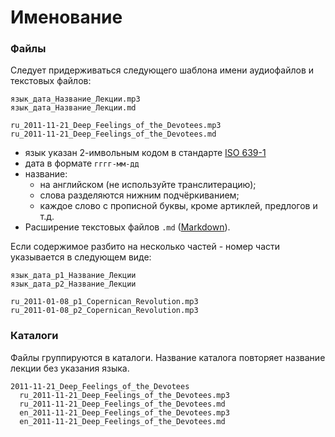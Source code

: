# Именование

### Файлы

Следует придерживаться следующего шаблона имени аудиофайлов и текстовых файлов:

```
язык_дата_Название_Лекции.mp3
язык_дата_Название_Лекции.md
```

```
ru_2011-11-21_Deep_Feelings_of_the_Devotees.mp3
ru_2011-11-21_Deep_Feelings_of_the_Devotees.md
```

* язык указан 2-имвольным кодом в стандарте [ISO 639-1](https://en.wikipedia.org/wiki/List\_of\_ISO\_639-1\_codes)
* дата в формате `гггг-мм-дд`
* название:
  * на английском (не  используйте транслитерацию);
  * слова разделяются нижним подчёркиванием;
  * каждое слово с прописной буквы, кроме артиклей, предлогов и т.д.
* Расширение текстовых файлов `.md` ([Markdown](../editing/semantics.md#markdown)).

Если содержимое разбито на несколько частей - номер части указывается в следующем виде:

```
язык_дата_p1_Название_Лекции
язык_дата_p2_Название_Лекции
```

```
ru_2011-01-08_p1_Copernican_Revolution.mp3
ru_2011-01-08_p2_Copernican_Revolution.mp3
```

### Каталоги

Файлы группируются в каталоги. Название каталога повторяет название лекции без указания языка.

```
2011-11-21_Deep_Feelings_of_the_Devotees
  ru_2011-11-21_Deep_Feelings_of_the_Devotees.mp3
  ru_2011-11-21_Deep_Feelings_of_the_Devotees.md
  en_2011-11-21_Deep_Feelings_of_the_Devotees.mp3
  en_2011-11-21_Deep_Feelings_of_the_Devotees.md
```
